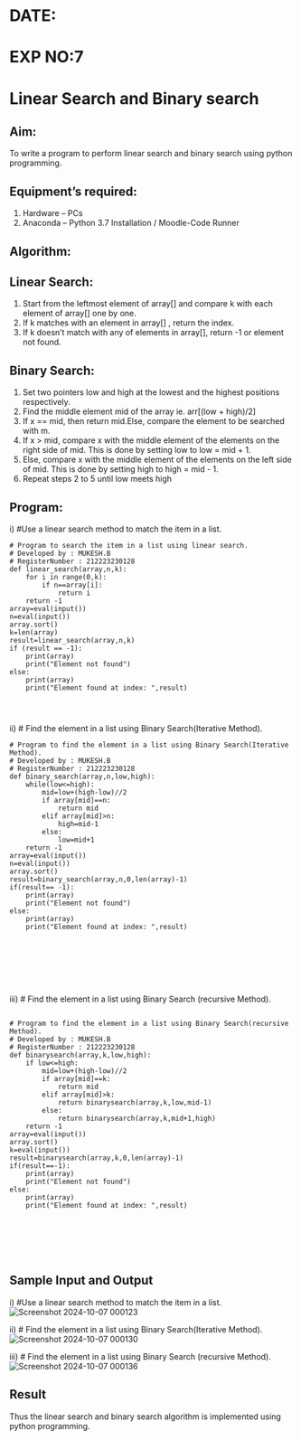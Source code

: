 # DATE:
# EXP NO:7 
# Linear Search and Binary search
## Aim:
To write a program to perform linear search and binary search using python programming.
## Equipment’s required:
1.	Hardware – PCs
2.	Anaconda – Python 3.7 Installation / Moodle-Code Runner
## Algorithm:
## Linear Search:
1.	Start from the leftmost element of array[] and compare k with each element of array[] one by one.
2.	If k matches with an element in array[] , return the index.
3.	If k doesn’t match with any of elements in array[], return -1 or element not found.
## Binary Search:
1.	Set two pointers low and high at the lowest and the highest positions respectively.
2.	Find the middle element mid of the array ie. arr[(low + high)/2]
3.	If x == mid, then return mid.Else, compare the element to be searched with m.
4.	If x > mid, compare x with the middle element of the elements on the right side of mid. This is done by setting low to low = mid + 1.
5.	Else, compare x with the middle element of the elements on the left side of mid. This is done by setting high to high = mid - 1.
6.	Repeat steps 2 to 5 until low meets high
## Program:
i)	#Use a linear search method to match the item in a list.
```
# Program to search the item in a list using linear search.
# Developed by : MUKESH.B
# RegisterNumber : 212223230128
def linear_search(array,n,k):
    for i in range(0,k):
        if n==array[i]:
            return i
    return -1
array=eval(input())
n=eval(input())
array.sort()
k=len(array)
result=linear_search(array,n,k)
if (result == -1):
    print(array)
    print("Element not found")
else:
    print(array)
    print("Element found at index: ",result)




```
ii)	# Find the element in a list using Binary Search(Iterative Method).
```
# Program to find the element in a list using Binary Search(Iterative Method).
# Developed by : MUKESH.B
# RegisterNumber : 212223230128
def binary_search(array,n,low,high):
    while(low<=high):
        mid=low+(high-low)//2
        if array[mid]==n:
            return mid
        elif array[mid]>n:
            high=mid-1
        else:
            low=mid+1
    return -1
array=eval(input())
n=eval(input())
array.sort()
result=binary_search(array,n,0,len(array)-1)
if(result== -1):
    print(array)
    print("Element not found")
else:
    print(array)
    print("Element found at index: ",result)








```
iii)	# Find the element in a list using Binary Search (recursive Method).
```

# Program to find the element in a list using Binary Search(recursive Method).
# Developed by : MUKESH.B
# RegisterNumber : 212223230128
def binarysearch(array,k,low,high):
    if low<=high:
        mid=low+(high-low)//2
        if array[mid]==k:
            return mid
        elif array[mid]>k:
            return binarysearch(array,k,low,mid-1)
        else:
            return binarysearch(array,k,mid+1,high)
    return -1
array=eval(input())
array.sort()
k=eval(input())
result=binarysearch(array,k,0,len(array)-1)
if(result==-1):
    print(array)
    print("Element not found")
else:
    print(array)
    print("Element found at index: ",result)







```
## Sample Input and Output

i)	#Use a linear search method to match the item in a list.
![Screenshot 2024-10-07 000123](https://github.com/user-attachments/assets/dbd60e98-d612-4bda-bd3a-7e2a55a7006f)

ii)	# Find the element in a list using Binary Search(Iterative Method).
![Screenshot 2024-10-07 000130](https://github.com/user-attachments/assets/90a8a74b-c2ad-4b0d-8a15-758ad9506c01)


iii)	# Find the element in a list using Binary Search (recursive Method).
![Screenshot 2024-10-07 000136](https://github.com/user-attachments/assets/1ed57b1f-4df5-4d08-8173-3f06c1c20372)







## Result
Thus the linear search and binary search algorithm is implemented using python programming.

